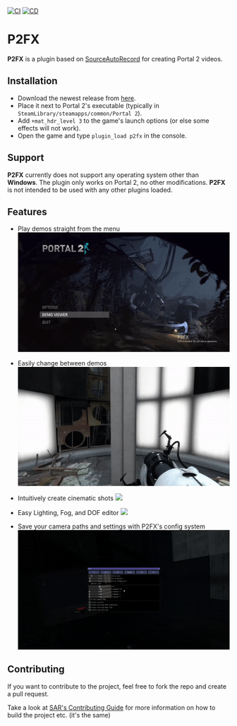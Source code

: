 [![CI](https://github.com/p2sr/SourceAutoRecord/workflows/CI/badge.svg)](https://github.com/Zyntex1/p2fx/actions?query=workflow%3ACI+branch%3Amaster) [![CD](https://github.com/p2sr/SourceAutoRecord/workflows/CD/badge.svg)](https://github.com/Zyntex1/p2fx/actions?query=workflow%3ACD+branch%3Amaster)

# P2FX
**P2FX** is a plugin based on [SourceAutoRecord](https://github.com/p2sr/SourceAutoRecord) for creating Portal 2 videos.

## Installation
- Download the newest release from [here](https://github.com/Zyntex1/p2fx/releases).
- Place it next to Portal 2's executable (typically in `SteamLibrary/steamapps/common/Portal 2`).
- Add `+mat_hdr_level 3` to the game's launch options (or else some effects will not work).
- Open the game and type `plugin_load p2fx` in the console.

## Support
**P2FX** currently does not support any operating system other than **Windows**. The plugin only works on Portal 2, no other modifications. **P2FX** is not intended to be used with any other plugins loaded.

## Features
- Play demos straight from the menu
![](./doc/demochooser.gif)

- Easily change between demos
![](./doc/changingdemos.gif)

- Intuitively create cinematic shots
![](./doc/makingcines.gif)

- Easy Lighting, Fog, and DOF editor
![](./doc/dialingfx.gif)

- Save your camera paths and settings with P2FX's config system
![](./doc/configsystem.gif)

## Contributing
If you want to contribute to the project, feel free to fork the repo and create a pull request.

Take a look at [SAR's Contributing Guide](https://github.com/p2sr/SourceAutoRecord/blob/master/docs/contributing.md) for more information on how to build the project etc. (it's the same)